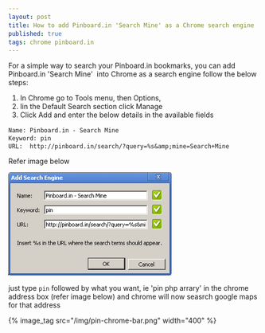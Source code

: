 ```yaml
---
layout: post
title: How to add Pinboard.in 'Search Mine' as a Chrome search engine
published: true
tags: chrome pinboard.in
---
```

For a simple way to search your Pinboard.in bookmarks, you can add Pinboard.in 'Search Mine' 
into Chrome as a search engine follow the below steps:

1. In Chrome go to Tools menu, then Options, 
2. Iin the Default Search section click Manage
3. Click Add and enter the below details in the available fields

```
Name: Pinboard.in - Search Mine
Keyword: pin
URL:  http://pinboard.in/search/?query=%s&amp;mine=Search+Mine
```

Refer image below

![](/img/pin-chrome.png)

just type `pin` followed by what you want, ie 'pin php arrary' in the chrome address box 
(refer image below) and chrome will now seasrch google maps for that address

{% image_tag src="/img/pin-chrome-bar.png" width="400" %}
